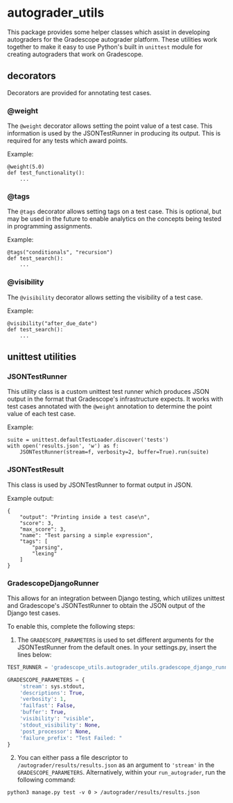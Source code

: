 # autograder_utils

This package provides some helper classes which assist in developing autograders
for the Gradescope autograder platform. These utilities work together to make it
easy to use Python's built in `unittest` module for creating autograders that
work on Gradescope.

## decorators

Decorators are provided for annotating test cases.

### @weight

The `@weight` decorator allows setting the point value of a test case. This
information is used by the JSONTestRunner in producing its output. This is
required for any tests which award points.

Example:
```
@weight(5.0)
def test_functionality():
    ...
```

### @tags

The `@tags` decorator allows setting tags on a test case. This is optional, but
may be used in the future to enable analytics on the concepts being tested in
programming assignments.

Example:
```
@tags("conditionals", "recursion")
def test_search():
    ...
```

### @visibility

The `@visibility` decorator allows setting the visibility of a test case.

Example:
```
@visibility("after_due_date")
def test_search():
    ...
```

## unittest utilities

### JSONTestRunner

This utility class is a custom unittest test runner which produces JSON output
in the format that Gradescope's infrastructure expects. It works with test cases
annotated with the `@weight` annotation to determine the point value of each
test case.

Example:
```
suite = unittest.defaultTestLoader.discover('tests')
with open('results.json', 'w') as f:
    JSONTestRunner(stream=f, verbosity=2, buffer=True).run(suite)
```

### JSONTestResult

This class is used by JSONTestRunner to format output in JSON.

Example output:

```
{
    "output": "Printing inside a test case\n",
    "score": 3,
    "max_score": 3,
    "name": "Test parsing a simple expression",
    "tags": [
        "parsing",
        "lexing"
    ]
}
```

### GradescopeDjangoRunner
This allows for an integration between Django testing, which utilizes unittest and Gradescope's JSONTestRunner to obtain the JSON output of the Django test cases. 

To enable this, complete the following steps:  

1. The `GRADESCOPE_PARAMETERS` is used to set different arguments for the JSONTestRunner from the default ones. In your settings.py, insert the lines below: 
```python
TEST_RUNNER = 'gradescope_utils.autograder_utils.gradescope_django_runner.GradescopeDjangoRunner'

GRADESCOPE_PARAMETERS = {
    'stream': sys.stdout,
    'descriptions': True,
    'verbosity': 1,
    'failfast': False,
    'buffer': True,
    'visibility': "visible",
    'stdout_visibility': None,
    'post_processor': None,
    'failure_prefix': "Test Failed: "
}
```

2. You can either pass a file descriptor to `/autograder/results/results.json` as an argument to `'stream'` in the `GRADESCOPE_PARAMETERS`. Alternatively, within your `run_autograder`, run the following command:
```
python3 manage.py test -v 0 > /autograder/results/results.json
```
